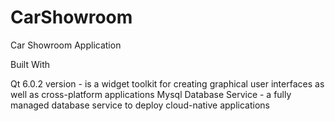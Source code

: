 # CarShowroom
Car Showroom Application

Built With
  
  Qt 6.0.2 version - is a widget toolkit for creating graphical user interfaces as well as cross-platform applications 
  Mysql Database Service - a fully managed database service to deploy cloud-native applications
  
